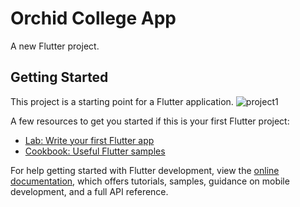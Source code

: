 # Orchid College App

A new Flutter project.

## Getting Started

This project is a starting point for a Flutter application.
![project1](https://github.com/nabinpurbey03/Orchid-College-App/assets/112373792/907784a0-f619-4681-ae7f-47390160265d)




A few resources to get you started if this is your first Flutter project:

- [Lab: Write your first Flutter app](https://docs.flutter.dev/get-started/codelab)
- [Cookbook: Useful Flutter samples](https://docs.flutter.dev/cookbook)

For help getting started with Flutter development, view the
[online documentation](https://docs.flutter.dev/), which offers tutorials,
samples, guidance on mobile development, and a full API reference.
